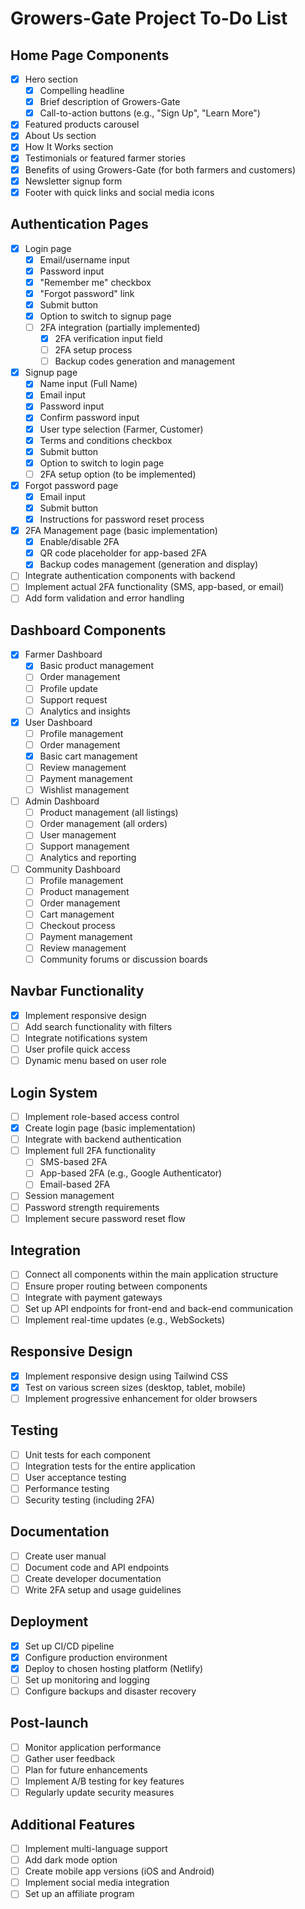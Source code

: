 # Growers-Gate Project To-Do List

## Home Page Components
- [x] Hero section
  - [x] Compelling headline
  - [x] Brief description of Growers-Gate
  - [x] Call-to-action buttons (e.g., "Sign Up", "Learn More")
- [x] Featured products carousel
- [x] About Us section
- [x] How It Works section
- [x] Testimonials or featured farmer stories
- [x] Benefits of using Growers-Gate (for both farmers and customers)
- [x] Newsletter signup form
- [x] Footer with quick links and social media icons

## Authentication Pages
- [x] Login page
  - [x] Email/username input
  - [x] Password input
  - [x] "Remember me" checkbox
  - [x] "Forgot password" link
  - [x] Submit button
  - [x] Option to switch to signup page
  - [ ] 2FA integration (partially implemented)
    - [x] 2FA verification input field
    - [ ] 2FA setup process
    - [ ] Backup codes generation and management
- [x] Signup page
  - [x] Name input (Full Name)
  - [x] Email input
  - [x] Password input
  - [x] Confirm password input
  - [x] User type selection (Farmer, Customer)
  - [x] Terms and conditions checkbox
  - [x] Submit button
  - [x] Option to switch to login page
  - [ ] 2FA setup option (to be implemented)
- [x] Forgot password page
  - [x] Email input
  - [x] Submit button
  - [x] Instructions for password reset process
- [x] 2FA Management page (basic implementation)
  - [x] Enable/disable 2FA
  - [x] QR code placeholder for app-based 2FA
  - [x] Backup codes management (generation and display)
- [ ] Integrate authentication components with backend
- [ ] Implement actual 2FA functionality (SMS, app-based, or email)
- [ ] Add form validation and error handling

## Dashboard Components
- [x] Farmer Dashboard
  - [x] Basic product management
  - [ ] Order management
  - [ ] Profile update
  - [ ] Support request
  - [ ] Analytics and insights
- [x] User Dashboard
  - [ ] Profile management
  - [ ] Order management
  - [x] Basic cart management
  - [ ] Review management
  - [ ] Payment management
  - [ ] Wishlist management
- [ ] Admin Dashboard
  - [ ] Product management (all listings)
  - [ ] Order management (all orders)
  - [ ] User management
  - [ ] Support management
  - [ ] Analytics and reporting
- [ ] Community Dashboard
  - [ ] Profile management
  - [ ] Product management
  - [ ] Order management
  - [ ] Cart management
  - [ ] Checkout process
  - [ ] Payment management
  - [ ] Review management
  - [ ] Community forums or discussion boards

## Navbar Functionality
- [x] Implement responsive design
- [ ] Add search functionality with filters
- [ ] Integrate notifications system
- [ ] User profile quick access
- [ ] Dynamic menu based on user role

## Login System
- [ ] Implement role-based access control
- [x] Create login page (basic implementation)
- [ ] Integrate with backend authentication
- [ ] Implement full 2FA functionality
  - [ ] SMS-based 2FA
  - [ ] App-based 2FA (e.g., Google Authenticator)
  - [ ] Email-based 2FA
- [ ] Session management
- [ ] Password strength requirements
- [ ] Implement secure password reset flow

## Integration
- [ ] Connect all components within the main application structure
- [ ] Ensure proper routing between components
- [ ] Integrate with payment gateways
- [ ] Set up API endpoints for front-end and back-end communication
- [ ] Implement real-time updates (e.g., WebSockets)

## Responsive Design
- [x] Implement responsive design using Tailwind CSS
- [x] Test on various screen sizes (desktop, tablet, mobile)
- [ ] Implement progressive enhancement for older browsers

## Testing
- [ ] Unit tests for each component
- [ ] Integration tests for the entire application
- [ ] User acceptance testing
- [ ] Performance testing
- [ ] Security testing (including 2FA)

## Documentation
- [ ] Create user manual
- [ ] Document code and API endpoints
- [ ] Create developer documentation
- [ ] Write 2FA setup and usage guidelines

## Deployment
- [x] Set up CI/CD pipeline
- [x] Configure production environment
- [x] Deploy to chosen hosting platform (Netlify)
- [ ] Set up monitoring and logging
- [ ] Configure backups and disaster recovery

## Post-launch
- [ ] Monitor application performance
- [ ] Gather user feedback
- [ ] Plan for future enhancements
- [ ] Implement A/B testing for key features
- [ ] Regularly update security measures

## Additional Features
- [ ] Implement multi-language support
- [ ] Add dark mode option
- [ ] Create mobile app versions (iOS and Android)
- [ ] Implement social media integration
- [ ] Set up an affiliate program
